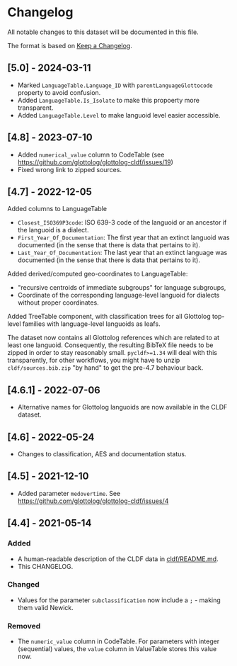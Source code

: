 # Changelog

All notable changes to this dataset will be documented in this file.

The format is based on [Keep a Changelog](https://keepachangelog.com/en/1.0.0/).


## [5.0] - 2024-03-11

- Marked `LanguageTable.Language_ID` with `parentLanguageGlottocode` property to
  avoid confusion.
- Added `LanguageTable.Is_Isolate` to make this propoerty more transparent.
- Added `LanguageTable.Level` to make languoid level easier accessible.


## [4.8] - 2023-07-10

- Added `numerical_value` column to CodeTable (see https://github.com/glottolog/glottolog-cldf/issues/19)
- Fixed wrong link to zipped sources.


## [4.7] - 2022-12-05

Added columns to LanguageTable
- `Closest_ISO369P3code`: ISO 639-3 code of the languoid or an ancestor if the languoid is a dialect.
- `First_Year_Of_Documentation`: The first year that an extinct languoid was documented (in the sense that there is data that pertains to it).
- `Last_Year_Of_Documentation`: The last year that an extinct language was documented (in the sense that there is data that pertains to it).

Added derived/computed geo-coordinates to LanguageTable:
- "recursive centroids of immediate subgroups" for language subgroups,
- Coordinate of the corresponding language-level languoid for dialects without proper coordinates.

Added TreeTable component, with classification trees for all Glottolog top-level families with language-level
languoids as leafs.

The dataset now contains all Glottolog references which are related to at least one
languoid. Consequently, the resulting BibTeX file needs to be zipped in order to stay
reasonably small. `pycldf>=1.34` will deal with this transparently, for other workflows,
you might have to unzip `cldf/sources.bib.zip` "by hand" to get the pre-4.7 behaviour back.


## [4.6.1] - 2022-07-06

- Alternative names for Glottolog languoids are now available in the CLDF dataset.


## [4.6] - 2022-05-24

- Changes to classification, AES and documentation status.


## [4.5] - 2021-12-10

- Added parameter `medovertime`. See https://github.com/glottolog/glottolog-cldf/issues/4


## [4.4] - 2021-05-14

### Added

- A human-readable description of the CLDF data in [cldf/README.md](cldf/README.md).
- This CHANGELOG.


### Changed

- Values for the parameter `subclassification` now include a `;` - making them valid Newick.


### Removed

- The `numeric_value` column in CodeTable. For parameters with integer (sequential)
  values, the `value` column in ValueTable stores this value now.
  
